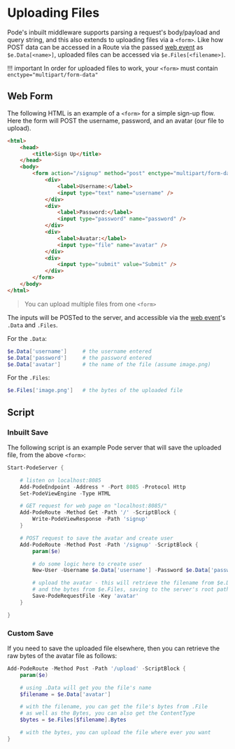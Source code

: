 # Uploading Files

Pode's inbuilt middleware supports parsing a request's body/payload and query string, and this also extends to uploading files via a `<form>`. Like how POST data can be accessed in a Route via the passed [web event](../../WebEvent) as `$e.Data[<name>]`, uploaded files can be accessed via `$e.Files[<filename>]`.

!!! important
    In order for uploaded files to work, your `<form>` must contain `enctype="multipart/form-data"`

## Web Form

The following HTML is an example of a `<form>` for a simple sign-up flow. Here the form will POST the username, password, and an avatar (our file to upload).

```html
<html>
    <head>
        <title>Sign Up</title>
    </head>
    <body>
        <form action="/signup" method="post" enctype="multipart/form-data">
            <div>
                <label>Username:</label>
                <input type="text" name="username" />
            </div>
            <div>
                <label>Password:</label>
                <input type="password" name="password" />
            </div>
            <div>
                <label>Avatar:</label>
                <input type="file" name="avatar" />
            </div>
            <div>
                <input type="submit" value="Submit" />
            </div>
        </form>
    </body>
</html>
```

> You can upload multiple files from one `<form>`

The inputs will be POSTed to the server, and accessible via the [web event](../../WebEvent)'s `.Data` and `.Files`.

For the `.Data`:
```powershell
$e.Data['username']     # the username entered
$e.Data['password']     # the password entered
$e.Data['avatar']       # the name of the file (assume image.png)
```

For the `.Files`:
```powershell
$e.Files['image.png']   # the bytes of the uploaded file
```

## Script

### Inbuilt Save

The following script is an example Pode server that will save the uploaded file, from the above `<form>`:

```powershell
Start-PodeServer {

    # listen on localhost:8085
    Add-PodeEndpoint -Address * -Port 8085 -Protocol Http
    Set-PodeViewEngine -Type HTML

    # GET request for web page on "localhost:8085/"
    Add-PodeRoute -Method Get -Path '/' -ScriptBlock {
        Write-PodeViewResponse -Path 'signup'
    }

    # POST request to save the avatar and create user
    Add-PodeRoute -Method Post -Path '/signup' -ScriptBlock {
        param($e)

        # do some logic here to create user
        New-User -Username $e.Data['username'] -Password $e.Data['password']

        # upload the avatar - this will retrieve the filename from $e.Data,
        # and the bytes from $e.Files, saving to the server's root path
        Save-PodeRequestFile -Key 'avatar'
    }

}
```

### Custom Save

If you need to save the uploaded file elsewhere, then you can retrieve the raw bytes of the avatar file as follows:

```powershell
Add-PodeRoute -Method Post -Path '/upload' -ScriptBlock {
    param($e)

    # using .Data will get you the file's name
    $filename = $e.Data['avatar']

    # with the filename, you can get the file's bytes from .File
    # as well as the Bytes, you can also get the ContentType
    $bytes = $e.Files[$filename].Bytes

    # with the bytes, you can upload the file where ever you want
}
```
